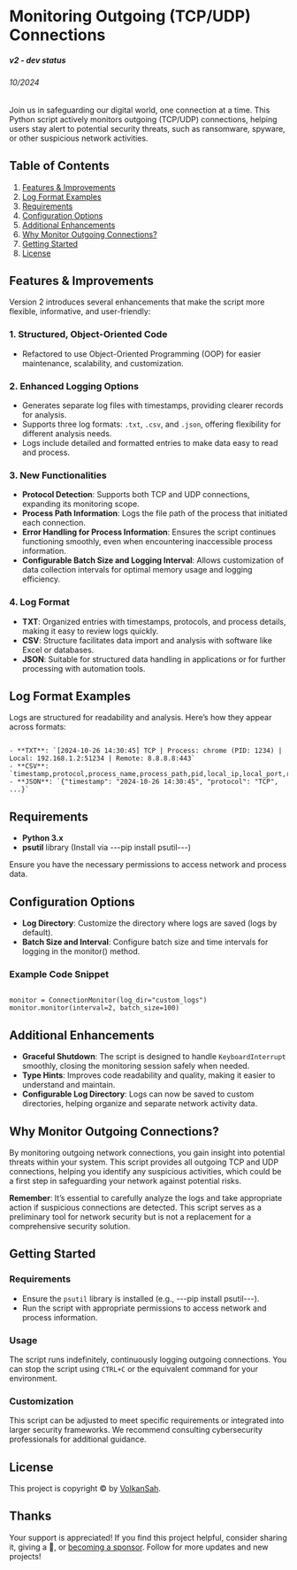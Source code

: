 
# Monitoring Outgoing (TCP/UDP) Connections
##### v2 - dev status
###### 10/2024 

Join us in safeguarding our digital world, one connection at a time. This Python script actively monitors outgoing (TCP/UDP) connections, helping users stay alert to potential security threats, such as ransomware, spyware, or other suspicious network activities.

## Table of Contents

1. [Features & Improvements](#features--improvements)
2. [Log Format Examples](#log-format-examples)
3. [Requirements](#requirements)
4. [Configuration Options](#configuration-options)
5. [Additional Enhancements](#additional-enhancements)
6. [Why Monitor Outgoing Connections?](#why-monitor-outgoing-connections)
7. [Getting Started](#getting-started)
8. [License](#license)

## Features & Improvements

Version 2 introduces several enhancements that make the script more flexible, informative, and user-friendly:

### 1. Structured, Object-Oriented Code
   - Refactored to use Object-Oriented Programming (OOP) for easier maintenance, scalability, and customization.

### 2. Enhanced Logging Options
   - Generates separate log files with timestamps, providing clearer records for analysis.
   - Supports three log formats: `.txt`, `.csv`, and `.json`, offering flexibility for different analysis needs.
   - Logs include detailed and formatted entries to make data easy to read and process.

### 3. New Functionalities
   - **Protocol Detection**: Supports both TCP and UDP connections, expanding its monitoring scope.
   - **Process Path Information**: Logs the file path of the process that initiated each connection.
   - **Error Handling for Process Information**: Ensures the script continues functioning smoothly, even when encountering inaccessible process information.
   - **Configurable Batch Size and Logging Interval**: Allows customization of data collection intervals for optimal memory usage and logging efficiency.

### 4. Log Format
   - **TXT**: Organized entries with timestamps, protocols, and process details, making it easy to review logs quickly.
   - **CSV**: Structure facilitates data import and analysis with software like Excel or databases.
   - **JSON**: Suitable for structured data handling in applications or for further processing with automation tools.



## Log Format Examples

Logs are structured for readability and analysis. Here’s how they appear across formats:

```

- **TXT**: `[2024-10-26 14:30:45] TCP | Process: chrome (PID: 1234) | Local: 192.168.1.2:51234 | Remote: 8.8.8.8:443`
- **CSV**: `timestamp,protocol,process_name,process_path,pid,local_ip,local_port,remote_ip,remote_port,status`
- **JSON**: `{"timestamp": "2024-10-26 14:30:45", "protocol": "TCP", ...}`

```

## Requirements

- **Python 3.x**
- **psutil** library (Install via ---pip install psutil---)

Ensure you have the necessary permissions to access network and process data.

## Configuration Options

- **Log Directory**: Customize the directory where logs are saved (logs by default).
- **Batch Size and Interval**: Configure batch size and time intervals for logging in the monitor() method.



### Example Code Snippet

```

monitor = ConnectionMonitor(log_dir="custom_logs")  
monitor.monitor(interval=2, batch_size=100)

```

## Additional Enhancements

- **Graceful Shutdown**: The script is designed to handle `KeyboardInterrupt` smoothly, closing the monitoring session safely when needed.
- **Type Hints**: Improves code readability and quality, making it easier to understand and maintain.
- **Configurable Log Directory**: Logs can now be saved to custom directories, helping organize and separate network activity data.

## Why Monitor Outgoing Connections?

By monitoring outgoing network connections, you gain insight into potential threats within your system. This script provides all outgoing TCP and UDP connections, helping you identify any suspicious activities, which could be a first step in safeguarding your network against potential risks.

**Remember**: It’s essential to carefully analyze the logs and take appropriate action if suspicious connections are detected. This script serves as a preliminary tool for network security but is not a replacement for a comprehensive security solution.

## Getting Started

### Requirements
- Ensure the `psutil` library is installed (e.g., ---pip install psutil---).
- Run the script with appropriate permissions to access network and process information.

### Usage
The script runs indefinitely, continuously logging outgoing connections. You can stop the script using `CTRL+C` or the equivalent command for your environment.

### Customization
This script can be adjusted to meet specific requirements or integrated into larger security frameworks. We recommend consulting cybersecurity professionals for additional guidance.

## License

This project is copyright © by [VolkanSah](https://github.com/volkansah). 

## Thanks

Your support is appreciated! If you find this project helpful, consider sharing it, giving a 🌟, or [becoming a sponsor](https://github.com/sponsors/volkansah). Follow for more updates and new projects!
